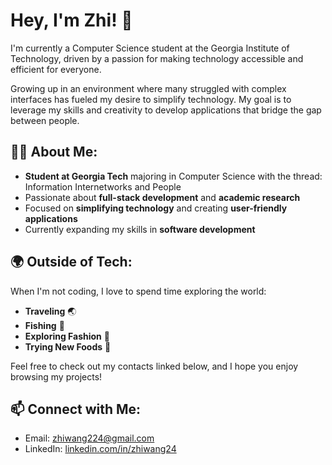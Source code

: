 # Hey, I'm Zhi! 👋

I'm currently a Computer Science student at the Georgia Institute of Technology, driven by a passion for making technology accessible and efficient for everyone. 

Growing up in an environment where many struggled with complex interfaces has fueled my desire to simplify technology. My goal is to leverage my skills and creativity to develop applications that bridge the gap between people.

## 👨‍💻 About Me:
- **Student at Georgia Tech** majoring in Computer Science with the thread: Information Internetworks and People
- Passionate about **full-stack development** and **academic research**
- Focused on **simplifying technology** and creating **user-friendly applications**
- Currently expanding my skills in **software development**

## 🌍 Outside of Tech:
When I'm not coding, I love to spend time exploring the world:
- **Traveling** 🌏
- **Fishing** 🎣
- **Exploring Fashion** 👕
- **Trying New Foods** 🍣

Feel free to check out my contacts linked below, and I hope you enjoy browsing my projects!

## 📫 Connect with Me:
- Email: [zhiwang224@gmail.com](mailto:zhiwang224@gmail.com)
- LinkedIn: [linkedin.com/in/zhiwang24](https://www.linkedin.com/in/zhiwang24/)
